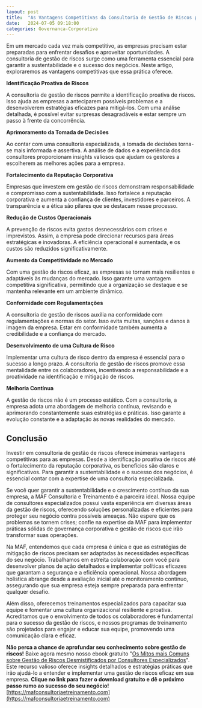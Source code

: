 ```yaml
---
layout: post
title:  "As Vantagens Competitivas da Consultoria de Gestão de Riscos para Empresas"
date:   2024-07-05 09:18:00
categories: Governanca-Corporativa
---
```


Em um mercado cada vez mais competitivo, as empresas precisam estar preparadas para enfrentar desafios e aproveitar oportunidades. A consultoria de gestão de riscos surge como uma ferramenta essencial para garantir a sustentabilidade e o sucesso dos negócios. Neste artigo, exploraremos as vantagens competitivas que essa prática oferece.

**Identificação Proativa de Riscos**

A consultoria de gestão de riscos permite a identificação proativa de riscos. Isso ajuda as empresas a anteciparem possíveis problemas e a desenvolverem estratégias eficazes para mitigá-los. Com uma análise detalhada, é possível evitar surpresas desagradáveis e estar sempre um passo à frente da concorrência.

**Aprimoramento da Tomada de Decisões**

Ao contar com uma consultoria especializada, a tomada de decisões torna-se mais informada e assertiva. A análise de dados e a experiência dos consultores proporcionam insights valiosos que ajudam os gestores a escolherem as melhores ações para a empresa.

**Fortalecimento da Reputação Corporativa**

Empresas que investem em gestão de riscos demonstram responsabilidade e compromisso com a sustentabilidade. Isso fortalece a reputação corporativa e aumenta a confiança de clientes, investidores e parceiros. A transparência e a ética são pilares que se destacam nesse processo.

**Redução de Custos Operacionais**

A prevenção de riscos evita gastos desnecessários com crises e imprevistos. Assim, a empresa pode direcionar recursos para áreas estratégicas e inovadoras. A eficiência operacional é aumentada, e os custos são reduzidos significativamente.

**Aumento da Competitividade no Mercado**

Com uma gestão de riscos eficaz, as empresas se tornam mais resilientes e adaptáveis às mudanças do mercado. Isso garante uma vantagem competitiva significativa, permitindo que a organização se destaque e se mantenha relevante em um ambiente dinâmico.

**Conformidade com Regulamentações**

A consultoria de gestão de riscos auxilia na conformidade com regulamentações e normas do setor. Isso evita multas, sanções e danos à imagem da empresa. Estar em conformidade também aumenta a credibilidade e a confiança do mercado.

**Desenvolvimento de uma Cultura de Risco**

Implementar uma cultura de risco dentro da empresa é essencial para o sucesso a longo prazo. A consultoria de gestão de riscos promove essa mentalidade entre os colaboradores, incentivando a responsabilidade e a proatividade na identificação e mitigação de riscos.

**Melhoria Contínua**

A gestão de riscos não é um processo estático. Com a consultoria, a empresa adota uma abordagem de melhoria contínua, revisando e aprimorando constantemente suas estratégias e práticas. Isso garante a evolução constante e a adaptação às novas realidades do mercado.

## Conclusão

Investir em consultoria de gestão de riscos oferece inúmeras vantagens competitivas para as empresas. Desde a identificação proativa de riscos até o fortalecimento da reputação corporativa, os benefícios são claros e significativos. Para garantir a sustentabilidade e o sucesso dos negócios, é essencial contar com a expertise de uma consultoria especializada.

Se você quer garantir a sustentabilidade e o crescimento contínuo da sua empresa, a MAF Consultoria e Treinamento é a parceira ideal. Nossa equipe de consultores especializados possui vasta experiência em diversas áreas da gestão de riscos, oferecendo soluções personalizadas e eficientes para proteger seu negócio contra possíveis ameaças. Não espere que os problemas se tornem crises; confie na expertise da MAF para implementar práticas sólidas de governança corporativa e gestão de riscos que irão transformar suas operações.

Na MAF, entendemos que cada empresa é única e que as estratégias de mitigação de riscos precisam ser adaptadas às necessidades específicas do seu negócio. Trabalhamos em estreita colaboração com você para desenvolver planos de ação detalhados e implementar políticas eficazes que garantam a segurança e a eficiência operacional. Nossa abordagem holística abrange desde a avaliação inicial até o monitoramento contínuo, assegurando que sua empresa esteja sempre preparada para enfrentar qualquer desafio.

Além disso, oferecemos treinamentos especializados para capacitar sua equipe e fomentar uma cultura organizacional resiliente e proativa. Acreditamos que o envolvimento de todos os colaboradores é fundamental para o sucesso da gestão de riscos, e nossos programas de treinamento são projetados para engajar e educar sua equipe, promovendo uma comunicação clara e eficaz.

**Não perca a chance de aprofundar seu conhecimento sobre gestão de riscos!** Baixe agora mesmo nosso ebook gratuito "[Os Mitos mais Comuns sobre Gestão de Riscos Desmistificados por Consultores Especializados](https://mafconsultoriaetreinamento.com/assets/Ebook%20Os%20Mitos%20mais%20Comuns%20sobre%20Gest%C3%A3o%20de%20Riscos%20Desmistificados%20por%20Consultores%20Especializados.pdf)". Este recurso valioso oferece insights detalhados e estratégias práticas que irão ajudá-lo a entender e implementar uma gestão de riscos eficaz em sua empresa. **Clique no link para fazer o download gratuito e dê o próximo passo rumo ao sucesso do seu negócio!** [https://mafconsultoriaetreinamento.com](https://mafconsultoriaetreinamento.com)
